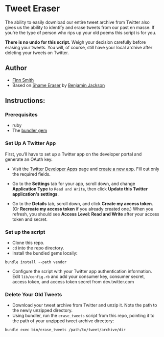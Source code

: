 # Tweet Eraser

The ability to easily download our entire tweet archive from Twitter also gives
us the ability to identify and erase tweets from our past en masse. If you're
the type of person who rips up your old poems this script is for you.

**There is no undo for this script.** Weigh your decision carefully before
erasing your tweets. You will, of course, still have your local archive after
deleting your tweets on Twitter.

## Author

* [Finn Smith](http://twitter.com/finn)
* Based on [Shame Eraser](https://github.com/benjaminjackson/shame-eraser) by
  [Benjamin Jackson](http://twitter.com/benjaminjackson)

## Instructions:

### Prerequisites

* ruby
* The [bundler gem](http://gembundler.com/)

### Set Up A Twitter App

First, you'll have to set up a Twitter app on the developer portal and generate
an OAuth key.

* Visit the [Twitter Developer Apps](https://dev.twitter.com/apps) page and
  [create a new app](https://dev.twitter.com/apps/new). Fill out only the
  required fields.

* Go to the **Settings** tab for your app, scroll down, and change **Application
  Type** to `Read and Write`, then click **Update this Twitter application's
  settings**.

* Go to the **Details** tab, scroll down, and click **Create my access token**. (Or
  **Recreate my access token** if you already created one.) When you refresh,
  you should see **Access Level: Read and Write** after your access token and
  secret.


### Set up the script

* Clone this repo.
* `cd` into the repo directory.
* Install the bundled gems locally:

```
bundle install --path vendor
```

* Configure the script with your Twitter app authentication information. Edit
  `lib/config.rb` and add your consumer key, consumer secret, access token, and
  access token secret from dev.twitter.com

### Delete Your Old Tweets

* Download your tweet archive from Twitter and unzip it. Note the path to the
  newly unzipped directory.
* Using bundler, run the `erase_tweets` script from this repo, pointing it to
  the path of your unzipped tweet archive directory:

```
bundle exec bin/erase_tweets /path/to/tweet/archive/dir
```
